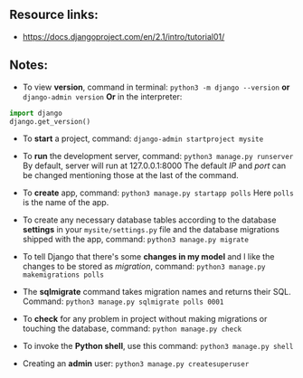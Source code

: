 ## Resource links:
  - https://docs.djangoproject.com/en/2.1/intro/tutorial01/

## Notes:
- To view **version**, command in terminal:
`python3 -m django --version`
**or**
`django-admin version`
**Or** in the interpreter:
```python
import django
django.get_version()
```

- To **start** a project, command:
`django-admin startproject mysite`

- To **run** the development server, command:
`python3 manage.py runserver`
By default, server will run at 127.0.0.1:8000
The default *IP* and *port* can be changed mentioning those at the last of the command.

- To **create** app, command:
`python3 manage.py startapp polls`
Here `polls` is the name of the app.
- To create any necessary database tables according to the database **settings** in your `mysite/settings.py` file and the database migrations shipped with the app, command:
`python3 manage.py migrate`

- To tell Django that there's some **changes in my model** and l like the changes to be stored as *migration*, command:
`python3 manage.py makemigrations polls`

- The **sqlmigrate** command takes migration names and returns their SQL. Command:
`python3 manage.py sqlmigrate polls 0001`

- To **check** for any problem in project without making migrations or touching the database, command:
`python manage.py check`

- To invoke the **Python shell**, use this command:
`python3 manage.py shell`

- Creating an **admin** user:
`python3 manage.py createsuperuser`
